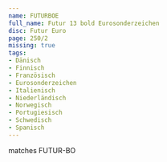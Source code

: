 ```yaml
---
name: FUTURBOE
full_name: Futur 13 bold Eurosonderzeichen
disc: Futur Euro
page: 250/2
missing: true
tags:
- Dänisch
- Finnisch
- Französisch
- Eurosonderzeichen
- Italienisch
- Niederländisch
- Norwegisch
- Portugiesisch
- Schwedisch
- Spanisch
---
```

matches FUTUR-BO

